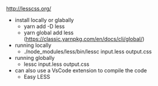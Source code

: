 http://lesscss.org/

- install locally or glabally
    - yarn add -D less
    - yarn global add less (https://classic.yarnpkg.com/en/docs/cli/global/)
- running locally
    - ./node_modules/less/bin/lessc input.less output.css
- running globally
    - lessc input.less output.css
- can also use a VsCode extension to compile the code
    - Easy LESS